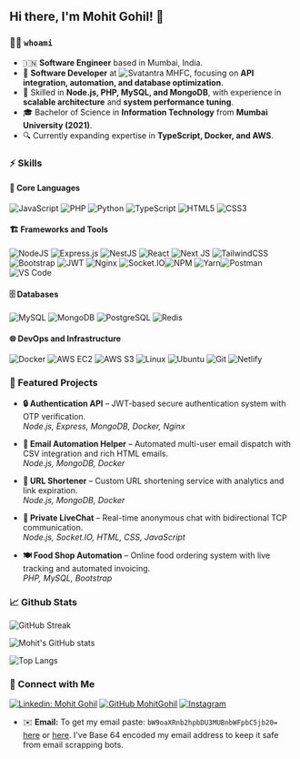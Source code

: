 ## Hi there, I'm Mohit Gohil! 👋

### 👨‍💻 `whoami`

- 🇮🇳 **Software Engineer** based in Mumbai, India.
- 💼 **Software Developer** at ![Svatantra MHFC](https://img.shields.io/badge/Svatantra%20MHFC-234ea94b?style=flat-square&logo=svatantramhfc&logoColor=green), focusing on **API integration, automation, and database optimization**.
- 🚀 Skilled in **Node.js, PHP, MySQL, and MongoDB**, with experience in **scalable architecture** and **system performance tuning**.
- 🎓 Bachelor of Science in **Information Technology** from **Mumbai University (2021)**.
- 🔍 Currently expanding expertise in **TypeScript, Docker, and AWS**.

### ⚡ Skills

#### 🚀 Core Languages

![JavaScript](https://img.shields.io/badge/javascript-%23323330.svg?style=for-the-badge&logo=javascript&logoColor=%23F7DF1E) ![PHP](https://img.shields.io/badge/php-%23777BB4.svg?style=for-the-badge&logo=php&logoColor=white) ![Python](https://img.shields.io/badge/python-3670A0?style=for-the-badge&logo=python&logoColor=ffdd54) ![TypeScript](https://img.shields.io/badge/typescript-%23007ACC.svg?style=for-the-badge&logo=typescript&logoColor=white) ![HTML5](https://img.shields.io/badge/html5-%23E34F26.svg?style=for-the-badge&logo=html5&logoColor=white) ![CSS3](https://img.shields.io/badge/css3-%231572B6.svg?style=for-the-badge&logo=css3&logoColor=white)

#### 🏗️ Frameworks and Tools

![NodeJS](https://img.shields.io/badge/node.js-6DA55F?style=for-the-badge&logo=node.js&logoColor=white) ![Express.js](https://img.shields.io/badge/express.js-%23404d59.svg?style=for-the-badge&logo=express&logoColor=%2361DAFB) ![NestJS](https://img.shields.io/badge/nestjs-%23E0234E.svg?style=for-the-badge&logo=nestjs&logoColor=white) ![React](https://img.shields.io/badge/react-%2320232a.svg?style=for-the-badge&logo=react&logoColor=%2361DAFB) ![Next JS](https://img.shields.io/badge/Next-black?style=for-the-badge&logo=next.js&logoColor=white) ![TailwindCSS](https://img.shields.io/badge/tailwindcss-%2320232a.svg?style=for-the-badge&logo=tailwindcss&logoColor=%2361DAFB) ![Bootstrap](https://img.shields.io/badge/bootstrap-%23563D7C.svg?style=for-the-badge&logo=bootstrap&logoColor=white) ![JWT](https://img.shields.io/badge/JWT-black?style=for-the-badge&logo=JSON%20web%20tokens) ![Nginx](https://img.shields.io/badge/nginx-%23009639.svg?style=for-the-badge&logo=nginx&logoColor=white) ![Socket.IO](https://img.shields.io/badge/Socket.IO-%23010101.svg?style=for-the-badge&logo=socket.io&logoColor=white)![NPM](https://img.shields.io/badge/NPM-%23000000.svg?style=for-the-badge&logo=npm&logoColor=white) ![Yarn](https://img.shields.io/badge/yarn-%232C8EBB.svg?style=for-the-badge&logo=yarn&logoColor=white)![Postman](https://img.shields.io/badge/Postman-FF6C37?style=for-the-badge&logo=postman&logoColor=white) ![VS Code](https://img.shields.io/badge/VS%20Code-0078D4.svg?style=for-the-badge&logo=visual-studio-code&logoColor=white)

#### 🗄️ Databases

![MySQL](https://img.shields.io/badge/mysql-%2300f.svg?style=for-the-badge&logo=mysql&logoColor=white) ![MongoDB](https://img.shields.io/badge/MongoDB-%234ea94b.svg?style=for-the-badge&logo=mongodb&logoColor=white) ![PostgreSQL](https://img.shields.io/badge/postgres-%23316192.svg?style=for-the-badge&logo=postgresql&logoColor=white) ![Redis](https://img.shields.io/badge/redis-%23DD0031.svg?style=for-the-badge&logo=redis&logoColor=white)

#### 🌐 DevOps and Infrastructure

![Docker](https://img.shields.io/badge/docker-%230db7ed.svg?style=for-the-badge&logo=docker&logoColor=white) ![AWS EC2](https://img.shields.io/badge/AWS%20EC2-%23FF9900.svg?style=for-the-badge&logo=amazonaws&logoColor=white) ![AWS S3](https://img.shields.io/badge/AWS%20S3-%23FF4F8C.svg?style=for-the-badge&logo=amazons3&logoColor=white) ![Linux](https://img.shields.io/badge/Linux-FCC624?style=for-the-badge&logo=linux&logoColor=black) ![Ubuntu](https://img.shields.io/badge/ubuntu-%23E95420.svg?style=for-the-badge&logo=ubuntu&logoColor=white) ![Git](https://img.shields.io/badge/git-%23F05033.svg?style=for-the-badge&logo=git&logoColor=white) ![Netlify](https://img.shields.io/badge/netlify-%23000000.svg?style=for-the-badge&logo=netlify&logoColor=#00C7B7)

### 📂 Featured Projects

- **🔒 Authentication API** – JWT-based secure authentication system with OTP verification.  
  _Node.js, Express, MongoDB, Docker, Nginx_

- **📧 Email Automation Helper** – Automated multi-user email dispatch with CSV integration and rich HTML emails.  
  _Node.js, MongoDB, Docker_

- **🔗 URL Shortener** – Custom URL shortening service with analytics and link expiration.  
  _Node.js, MongoDB, Docker_

- **💬 Private LiveChat** – Real-time anonymous chat with bidirectional TCP communication.  
  _Node.js, Socket.IO, HTML, CSS, JavaScript_

- **🍽️ Food Shop Automation** – Online food ordering system with live tracking and automated invoicing.  
  _PHP, MySQL, Bootstrap_

### 📈 Github Stats

![GitHub Streak](https://github-readme-streak-stats.herokuapp.com/?user=MohitGohil&theme=dark&hide_border=true)

![Mohit's GitHub stats](https://github-readme-stats.vercel.app/api?username=MohitGohil&show_icons=true&theme=dark&count_private=true&hide_border=true)

![Top Langs](https://github-readme-stats.vercel.app/api/top-langs/?username=MohitGohil&show_icons=true&theme=dark&layout=compact&hide_border=true)

### 🤝 Connect with Me

[![Linkedin: Mohit Gohil](https://img.shields.io/badge/mohit%20gohil-%230077B5.svg?style=for-the-badge&logo=linkedin&logoColor=white)](https://www.linkedin.com/in/mohit-gohil/)
[![GitHub MohitGohil](https://img.shields.io/badge/MohitGohil-%23121011.svg?style=for-the-badge&logo=github&logoColor=white)](https://github.com/MohitGohil)
[![Instagram](https://img.shields.io/badge/i_am_mohitgohil-%23E4405F.svg?style=for-the-badge&logo=Instagram&logoColor=white)](https://www.instagram.com/i_am_mohitgohil/)

- ✉️ **Email:** To get my email paste: `bW9oaXRnb2hpbDU3MUBnbWFpbC5jb20=` [here](https://www.base64decode.org/) or [here](https://emn178.github.io/online-tools/base64_decode.html). I've Base 64 encoded my email address to keep it safe from email scrapping bots.
